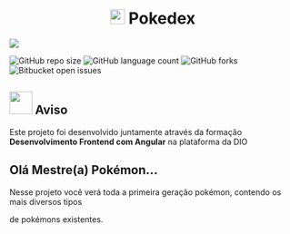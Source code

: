 <h1 align="center">
<img src="https://uxwing.com/wp-content/themes/uxwing/download/brands-and-social-media/pokemon-icon.png" width="26px">
Pokedex</h1>


<img align="center" src="https://d31xsmoz1lk3y3.cloudfront.net/games/imgur/y5U6bmY.jpg">


![GitHub repo size](https://img.shields.io/github/repo-size/Uxtraordinario/PokedexDio?style=for-the-badge)
![GitHub language count](https://img.shields.io/github/languages/count/Uxtraordinario/PokedexDio?style=for-the-badge)
![GitHub forks](https://img.shields.io/github/forks/Uxtraordinario/PokedexDio?style=for-the-badge)
![Bitbucket open issues](https://img.shields.io/bitbucket/issues/Uxtraordinario/PokedexDio?style=for-the-badge)


<h2>
   <img src="https://cdn.pixabay.com/photo/2016/08/06/07/59/pokemon-go-1574003_1280.png" width="40px">
   Aviso</h2>
Este projeto foi desenvolvido juntamente através da formação <b>Desenvolvimento Frontend com Angular</b> na plataforma da DIO

<h2>Olá Mestre(a) Pokémon...</h2>
<p>Nesse projeto você verá toda a primeira geração pokémon, contendo os mais diversos tipos </p>
<p>de pokémons existentes. </p>
